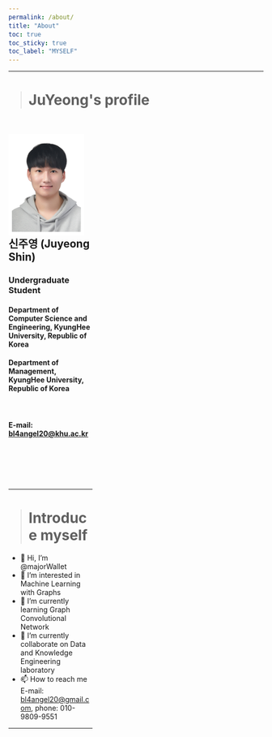 ```yaml
---
permalink: /about/
title: "About"
toc: true
toc_sticky: true
toc_label: "MYSELF"
---
```



---
># JuYeong's profile

<div style="width:33%" markdown="1">
    <br />
    <p align="left">
        <img src = "../assets/images/profile_image.jpg" align="left" height="200" width="150"/>
    </p>

## 신주영 (Juyeong Shin)
### Undergraduate Student
#### Department of Computer Science and Engineering, KyungHee University, Republic of Korea
#### Department of Management, KyungHee University, Republic of Korea
<br />

#### E-mail: bl4angel20@khu.ac.kr
<br />
<br />
<br />
<br />

---
># Introduce myself

- 👋 Hi, I’m @majorWallet
- 👀 I’m interested in Machine Learning with Graphs
- 🌱 I’m currently learning Graph Convolutional Network
- 💞️ I’m currently collaborate on Data and Knowledge Engineering laboratory
- 📫 How to reach me E-mail: bl4angel20@gmail.com, phone: 010-9809-9551
---

</div>